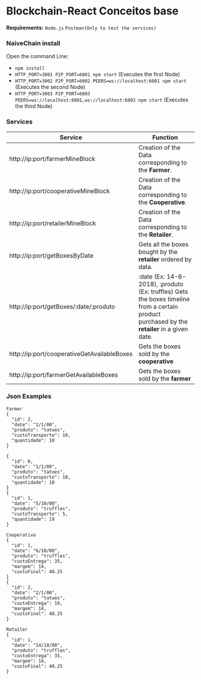 # Blockchain-React Conceitos base

**Requirements:** 
`Node.js`
`Postman(Only to test the services)`

### NaiveChain install

Open the command Line:

* `npm install`
* `HTTP_PORT=3001 P2P_PORT=6001 npm start` (Executes the first Node)
* `HTTP_PORT=3002 P2P_PORT=6002 PEERS=ws://localhost:6001 npm start` (Executes the second Node)
* `HTTP_PORT=3003 P2P_PORT=6003 PEERS=ws://localhost:6001,ws://localhost:6002 npm start` (Executes the third Node)

### Services
Service      | Function
------------ | -------------
http://ip:port/farmerMineBlock | Creation of the Data corresponding to the **Farmer**.
http://ip:port/cooperativeMineBlock | Creation of the Data corresponding to the **Cooperative**.
http://ip:port/retailerMineBlock | Creation of the Data corresponding to the **Retailer**.
http://ip:port/getBoxesByDate | Gets all the boxes bought by the **retailer** ordered by data.
http://ip:port/getBoxes/:date/:produto |  :date (Ex: 14-6-2018), :produto (Ex: truffles) Gets the boxes timeline from a certain product purchased by the **retailer** in a given date.
http://ip:port/cooperativeGetAvailableBoxes | Gets the boxes sold by the **cooperative**
http://ip:port/farmerGetAvailableBoxes | Gets the boxes sold by the **farmer**

### Json Examples

```
Farmer
{
  "id": 2,
  "date": "1/1/00",
  "produto": "tatoes",
  "custoTransporte": 10,
  "quantidade": 10
}
 
{
  "id": 0,
  "date": "1/1/00",
  "produto": "tatoes",
  "custoTransporte": 10,
  "quantidade": 10
}
{
  "id": 1,
  "date": "5/10/00",
  "produto": "truffles",
  "custoTransporte": 5,
  "quantidade": 19
}
```
```
Cooperativa
{
  "id": 1,
  "date": "6/10/00",
  "produto": "truffles",
  "custoEntrega": 35,
  "margem": 14,
  "custoFinal": 40.25
}
{
  "id": 2,
  "date": "2/1/00",
  "produto": "tatoes",
  "custoEntrega": 10,
  "margem": 14,
  "custoFinal": 40.25
}
```
```
Retailer
{
  "id": 1,
  "date": "14/10/00",
  "produto": "truffles",
  "custoEntrega": 35,
  "margem": 14,
  "custoFinal": 40.25
}
```
